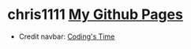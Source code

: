 # chris1111 [My Github Pages](https://chris1111.github.io/My-Github-Pages/)

- Credit navbar: [Coding's Time](https://github.com/codingstime)

 
